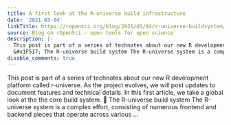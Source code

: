 ```yaml
---
title: A first look at the R-universe build infrastructure
date: '2021-03-04'
linkTitle: https://ropensci.org/blog/2021/03/04/r-universe-buildsystem/
source: Blog on rOpenSci - open tools for open science
description: |-
  This post is part of a series of technotes about our new R development platform called r-universe. As the project evolves, we will post updates to document features and technical details. In this first article, we take a global look at the the core build system.
  &#x1F517; The R-universe build system The R-universe system is a complex effort, consisting of numerous frontend and backend pieces that operate across various ...
disable_comments: true
---
```

This post is part of a series of technotes about our new R development platform called r-universe. As the project evolves, we will post updates to document features and technical details. In this first article, we take a global look at the the core build system.
&#x1F517; The R-universe build system The R-universe system is a complex effort, consisting of numerous frontend and backend pieces that operate across various ...